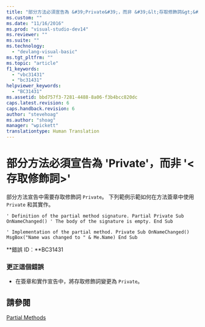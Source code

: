 ```yaml
---
title: "部分方法必須宣告為 &#39;Private&#39;，而非 &#39;&lt;存取修飾詞&gt;&#39; | Microsoft Docs"
ms.custom: ""
ms.date: "11/16/2016"
ms.prod: "visual-studio-dev14"
ms.reviewer: ""
ms.suite: ""
ms.technology: 
  - "devlang-visual-basic"
ms.tgt_pltfrm: ""
ms.topic: "article"
f1_keywords: 
  - "vbc31431"
  - "bc31431"
helpviewer_keywords: 
  - "BC31431"
ms.assetid: bbd757f3-7281-4488-8a06-f3b4bcc820dc
caps.latest.revision: 6
caps.handback.revision: 6
author: "stevehoag"
ms.author: "shoag"
manager: "wpickett"
translationtype: Human Translation
---
```

# 部分方法必須宣告為 &#39;Private&#39;，而非 &#39;&lt;存取修飾詞&gt;&#39;
部分方法宣告中需要存取修飾詞 `Private`。 下列範例示範如何在方法簽章中使用 `Private` 和其實作。  
  
```vb#  
' Definition of the partial method signature. Partial Private Sub OnNameChanged() ' The body of the signature is empty. End Sub  
```  
  
```vb#  
' Implementation of the partial method. Private Sub OnNameChanged() MsgBox("Name was changed to " & Me.Name) End Sub  
```  
  
 **錯誤 ID︰**BC31431  
  
### 更正這個錯誤  
  
-   在簽章和實作宣告中，將存取修飾詞變更為 `Private`。  
  
## 請參閱  
 [Partial Methods](../../visual-basic/programming-guide/language-features/procedures/partial-methods.md)